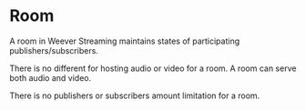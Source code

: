 # Room

A room in Weever Streaming maintains states of participating publishers/subscribers.

There is no different for hosting audio or video for a room.
A room can serve both audio and video.

There is no publishers or subscribers amount limitation for a room.
